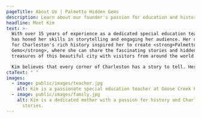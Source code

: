 ```yaml
---
pageTitle: About Us | Palmetto Hidden Gems
description: Learn about our founder's passion for education and history in Charleston.
headline: Meet Kim
text: >-
  With over 15 years of experience as a dedicated special education teacher, Kim
  has honed her skills in storytelling and engaging her audience. Her deep love
  for Charleston's rich history inspired her to create <strong>Palmetto Hidden
  Gems</strong>, where she can share the fascinating stories and hidden
  treasures of this beautiful city with visitors from around the world.

  Kim believes that every corner of Charleston has a story to tell. Her unique background in education allows her to create interactive and memorable tours that are not only informative but also enjoyable for everyone, whether you're a history buff or just looking to explore the city's charm.
ctaText: " "
images:
  - image: public/images/teacher.jpg
    alt: Kim is a passionate special education teacher at Goose Creek High
  - image: public/images/family.jpg
    alt: Kim is a dedicated mother with a passion for history and Charleson's
      stories.
---
```

